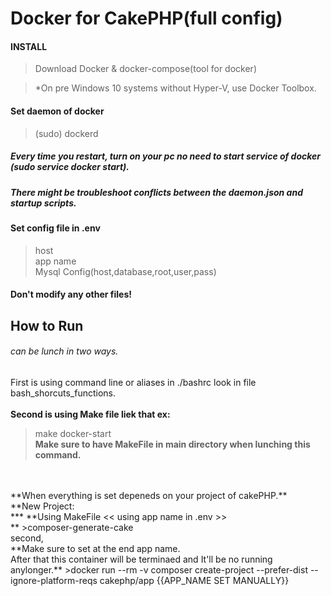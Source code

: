 # Docker for CakePHP(full config)

#### INSTALL
>Download Docker & docker-compose(tool for docker)

>*On pre Windows 10 systems without Hyper-V, use Docker Toolbox.

#### Set daemon of docker
>(sudo) dockerd<br />
##### Every time you restart, turn on your pc no need to start service of docker (sudo service docker start).<br />
##### There might be troubleshoot conflicts between the daemon.json and startup scripts.<br />

#### Set config file in .env
> host<br />
> app name<br />
> Mysql Config(host,database,root,user,pass)<br />

#### Don't modify any other files!

## How to Run
###### can be lunch in two ways.
First is using command line or aliases in ./bashrc look in file bash_shorcuts_functions.<br />
<br />
**Second is using Make file liek that ex:<br>**
> make docker-start<br />
**Make sure to have MakeFile in main directory when lunching this command.**

<br />
<br />
**When everything is set depeneds on your project of cakePHP.**
<br />
**New Project:<br />***
**Using MakeFile << using app name in .env >> <br />**
>composer-generate-cake
<br />
second,<br />
**Make sure to set at the end app name.<br />
After that this container will be terminaed and It'll be no running anylonger.**
>docker run --rm -v composer create-project --prefer-dist --ignore-platform-reqs cakephp/app {{APP_NAME SET MANUALLY}}


